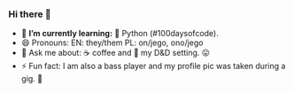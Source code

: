### Hi there 👋

- 🌱 **I’m currently learning:** 🐍 Python (#100daysofcode).
- 😄 Pronouns: EN: they/them PL: on/jego, ono/jego
- 💬 Ask me about: ☕ coffee and 🎲 my D&D setting. 😛 
- ⚡ Fun fact: I am also a bass player and my profile pic was taken during a gig. 🎸

<!--
**pzgawronski/pzgawronski** is a ✨ _special_ ✨ repository because its `README.md` (this file) appears on your GitHub profile.

Here are some ideas to get you started:

- 🔭 I’m currently working on ...
- 👯 I’m looking to collaborate on ...
- 🤔 I’m looking for help with ...
- 📫 How to reach me: ...
-->
